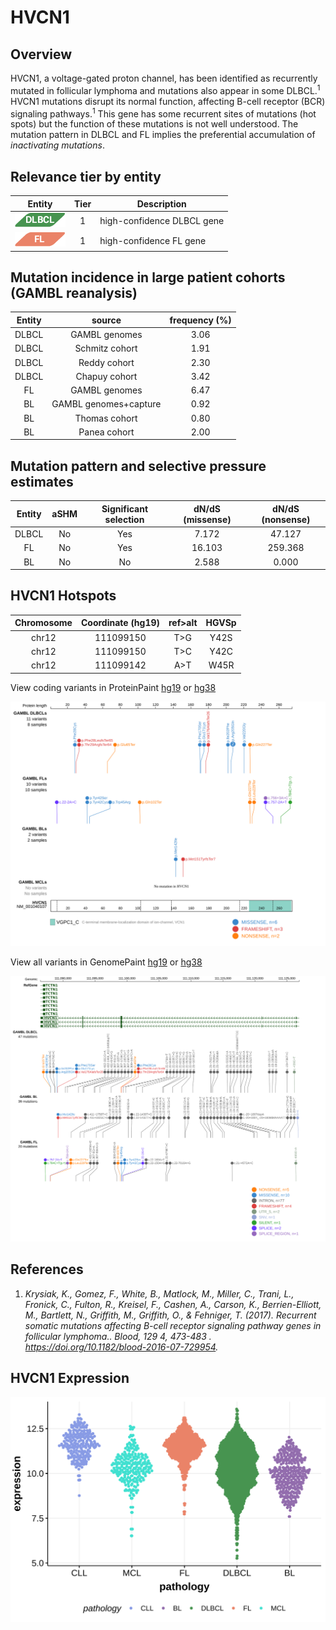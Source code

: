 # HVCN1
## Overview
HVCN1, a voltage-gated proton channel, has been identified as recurrently mutated in follicular lymphoma and mutations also appear in some DLBCL.<sup>1</sup> HVCN1 mutations disrupt its normal function, affecting B-cell receptor (BCR) signaling pathways.<sup>1</sup> This gene has some recurrent sites of mutations (hot spots) but the function of these mutations is not well understood. The mutation pattern in DLBCL and FL implies the preferential accumulation of *inactivating mutations*.

## Relevance tier by entity

|Entity|Tier|Description                           |
|:------:|:----:|--------------------------------------|
|![DLBCL](images/icons/DLBCL_tier1.png) |1   |high-confidence DLBCL gene            |
|![FL](images/icons/FL_tier1.png)    |1   |high-confidence FL gene               |

## Mutation incidence in large patient cohorts (GAMBL reanalysis)

|Entity|source               |frequency (%)|
|:------:|:---------------------:|:-------------:|
|DLBCL |GAMBL genomes        |3.06         |
|DLBCL |Schmitz cohort       |1.91         |
|DLBCL |Reddy cohort         |2.30         |
|DLBCL |Chapuy cohort        |3.42         |
|FL    |GAMBL genomes        |6.47         |
|BL    |GAMBL genomes+capture|0.92         |
|BL    |Thomas cohort        |0.80         |
|BL    |Panea cohort         |2.00         |

## Mutation pattern and selective pressure estimates

|Entity|aSHM|Significant selection|dN/dS (missense)|dN/dS (nonsense)|
|:------:|:----:|:---------------------:|:----------------:|:----------------:|
|DLBCL |No  |Yes                  | 7.172          | 47.127         |
|FL    |No  |Yes                  |16.103          |259.368         |
|BL    |No  |No                   | 2.588          |  0.000         |




 ## HVCN1 Hotspots

| Chromosome |Coordinate (hg19) | ref>alt | HGVSp | 
 | :---:| :---: | :--: | :---: |
| chr12 | 111099150 | T>G | Y42S |
| chr12 | 111099150 | T>C | Y42C |
| chr12 | 111099142 | A>T | W45R |

View coding variants in ProteinPaint [hg19](https://morinlab.github.io/LLMPP/GAMBL/HVCN1_protein.html)  or [hg38](https://morinlab.github.io/LLMPP/GAMBL/HVCN1_protein_hg38.html)

![image](images/proteinpaint/HVCN1_NM_001040107.svg)

View all variants in GenomePaint [hg19](https://morinlab.github.io/LLMPP/GAMBL/HVCN1.html)  or [hg38](https://morinlab.github.io/LLMPP/GAMBL/HVCN1_hg38.html)

![image](images/proteinpaint/HVCN1.svg)

## References
1. *Krysiak, K., Gomez, F., White, B., Matlock, M., Miller, C., Trani, L., Fronick, C., Fulton, R., Kreisel, F., Cashen, A., Carson, K., Berrien-Elliott, M., Bartlett, N., Griffith, M., Griffith, O., & Fehniger, T. (2017). Recurrent somatic mutations affecting B-cell receptor signaling pathway genes in follicular lymphoma.. Blood, 129 4, 473-483 . https://doi.org/10.1182/blood-2016-07-729954.*
## HVCN1 Expression
![image](images/gene_expression/HVCN1_by_pathology.svg)
<!-- ORIGIN: krysiakRecurrentSomaticMutations2017b -->
<!-- FL: krysiakRecurrentSomaticMutations2017b -->
